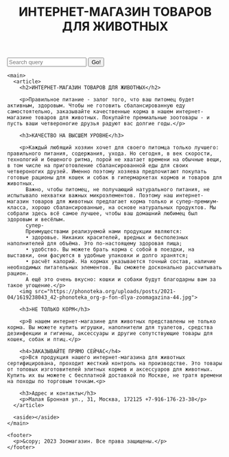 <html>
  <head>
    <meta charset="utf-8" />
    <title>Зоомагазин</title>
    <link href="https://fonts.googleapis.com/css?family=Open+Sans+Condensed:300|Sonsie+One" rel="stylesheet" type="text/css" />
    <link rel="stylesheet" href="style.css" />
  </head>

  <body>
    <header>
      <h1>ИНТЕРНЕТ-МАГАЗИН ТОВАРОВ ДЛЯ ЖИВОТНЫХ</h1>
    </header>
      <form>
        <input type="search" name="q" placeholder="Search query" />
        <input type="submit" value="Go!" />
      </form>
    </nav>

    <main>
      <article>
        <h2>ИНТЕРНЕТ-МАГАЗИН ТОВАРОВ ДЛЯ ЖИВОТНЫХ</h2>

        <p>Правильное питание - залог того, что ваш питомец будет активным, здоровым. Чтобы не готовить сбалансированную еду самостоятельно, заказывайте качественные корма в нашем интернет-магазине товаров для животных. Покупайте премиальные зоотовары - и пусть ваши четвероногие друзья радуют вас долгие годы.</p>

        <h3>КАЧЕСТВО НА ВЫСШЕМ УРОВНЕ</h3>

        <p>Каждый любящий хозяин хочет для своего питомца только лучшего: правильного питания, содержания, ухода. Но сегодня, в век скорости, технологий и бешеного ритма, порой не хватает времени на обычные вещи, в том числе на приготовление сбалансированной еды для своих четвероногих друзей. Именно поэтому хозяева предпочитают покупать готовые рационы для кошек и собак в гипермаркетах кормов и товаров для животных.
          Важно, чтобы питомец, не получающий натурального питания, не испытывало нехватки важных микроэлементов. Поэтому наш интернет-магазин товаров для животных предлагает корма только и супер-премиум-класса, хорошо сбалансированные, на основе натуральных продуктов. Мы собрали здесь всё самое лучшее, чтобы ваш домашний любимец был здоровым и весёлым.
          супер-
          Преимуществами реализуемой нами продукции являются:
          • здоровье. Никаких красителей, вредных и бесполезных наполнителей для объёма. Это по-настоящему здоровая пища;
          • удобство. Вы можете брать корма с собой в поездки, на выставки, они фасуются в удобные упаковки и долго хранятся;
          • расчёт калорий. На кормах указывается точный состав, наличие необходимых питательных элементов. Вы сможете досконально рассчитывать рацион.
          А ещё это очень вкусно: кошки и собаки будут благодарны вам за такое угощение.</p>
        <img src="https://phonoteka.org/uploads/posts/2021-04/1619238043_42-phonoteka_org-p-fon-dlya-zoomagazina-44.jpg">

        <h3>НЕ ТОЛЬКО КОРМ</h3>

        <p>В нашем интернет-магазине для животных представлены не только корма. Вы можете купить игрушки, наполнители для туалетов, средства дезинфекции и гигиены, аксессуары и другие сопутствующие товары для кошек, собак и птиц.</p>

        <h4>ЗАКАЗЫВАЙТЕ ПРЯМО СЕЙЧАС</h4>
        <p>Вся продукция нашего интернет-магазина для животных сертифицирована, проходит жесткий контроль на производстве. Это товары от топовых изготовителей элитных кормов и аксессуаров для животных. Купить их вы можете с бесплатной доставкой по Москве, не тратя времени на походы по торговым точкам.<p>

        <h3>Адрес и контакты</h3>
        <p>Малая Бронная ул., 31, Москва, 172125 +7-916-176-23-38</p>
      </article>

      <aside></aside>
    </main>

    <footer>
      <p>&copy; 2023 Зоомагазин. Все права защищены.</p>
    </footer>
  </body>
</html>

